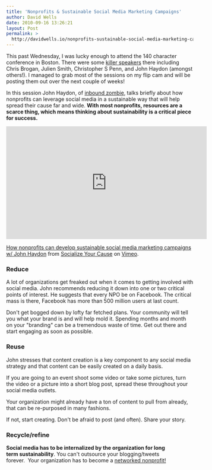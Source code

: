 ```yaml
---
title: 'Nonprofits & Sustainable Social Media Marketing Campaigns'
author: David Wells
date: 2010-09-16 13:26:21
layout: Post
permalink: >
  http://davidwells.io/nonprofits-sustainable-social-media-marketing-campaigns/
---
```


This past Wednesday, I was lucky enough to attend the 140 character conference in Boston. There were some <a href="http://boston2010.140conf.com/speakers-2">killer speakers</a> there including Chris Brogan, Julien Smith, Christopher S Penn, and John Haydon (amongst others!). I managed to grab most of the sessions on my flip cam and will be posting them out over the next couple of weeks!

In this session John Haydon, of <a href="http://inboundzombie.com/">inbound zombie</a>, talks briefly about how nonprofits can leverage social media in a sustainable way that will help spread their cause far and wide.
<strong> With most nonprofits, resources are a scarce thing, which means thinking about sustainability is a critical piece for success.</strong>

<iframe src="http://player.vimeo.com/video/15030246?portrait=0" width="540" height="304" frameborder="0"></iframe><p><a href="http://vimeo.com/15030246">How nonprofits can develop sustainable social media marketing campaigns w/ John Haydon</a> from <a href="http://vimeo.com/socializedcause">Socialize Your Cause</a> on <a href="http://vimeo.com">Vimeo</a>.</p>

<h3>Reduce</h3>

A lot of organizations get freaked out when it comes to getting involved with social media. John recommends reducing it down into one or two critical points of interest. He suggests that every NPO be on Facebook. The critical mass is there, Facebook has more than 500 million users at last count.

Don't get bogged down by lofty far fetched plans. Your community will tell you what your brand is and will help mold it. Spending months and month on your "branding" can be a tremendous waste of time. Get out there and start engaging as soon as possible.

<h3>Reuse</h3>

John stresses that content creation is a key component to any social media strategy and that content can be easily created on a daily basis.

If you are going to an event shoot some video or take some pictures, turn the video or a picture into a short blog post, spread these throughout your social media outlets.

Your organization might already have a ton of content to pull from already, that can be re-purposed in many fashions.

If not, start creating. Don't be afraid to post (and often). Share your story.

<h3>Recycle/refine</h3>

<strong>Social media has to be internalized by the organization for long term sustainability</strong>. You can't outsource your blogging/tweets forever.  Your organization has to become a <a href="http://www.bethkanter.org/the-networked-nonprofit/">networked nonprofit!</a>
